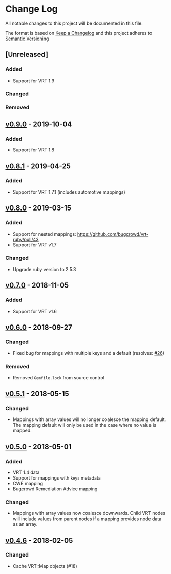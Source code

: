 # Change Log
All notable changes to this project will be documented in this file.

The format is based on [Keep a Changelog](http://keepachangelog.com/) and this project adheres to [Semantic Versioning](http://semver.org/)

## [Unreleased]
### Added
- Support for VRT 1.9

### Changed

### Removed

## [v0.9.0](https://github.com/bugcrowd/vrt-ruby/compare/v0.8.1...v0.9.0) - 2019-10-04
### Added
- Support for VRT 1.8

## [v0.8.1](https://github.com/bugcrowd/vrt-ruby/compare/v0.8.0...v0.8.1) - 2019-04-25
### Added
- Support for VRT 1.7.1 (includes automotive mappings)

## [v0.8.0](https://github.com/bugcrowd/vrt-ruby/compare/v0.7.0...v0.8.0) - 2019-03-15
### Added
- Support for nested mappings: https://github.com/bugcrowd/vrt-ruby/pull/43
- Support for VRT v1.7

### Changed
- Upgrade ruby version to 2.5.3

## [v0.7.0](https://github.com/bugcrowd/vrt-ruby/compare/v0.6.0...v0.7.0) - 2018-11-05
### Added
- Support for VRT v1.6

## [v0.6.0](https://github.com/bugcrowd/vrt-ruby/compare/v0.5.1...v0.6.0) - 2018-09-27
### Changed
- Fixed bug for mappings with multiple keys and a default (resolves: [#26](https://github.com/bugcrowd/vrt-ruby/issues/26))

### Removed
- Removed `Gemfile.lock` from source control

## [v0.5.1](https://github.com/bugcrowd/vrt-ruby/compare/v0.5.0...v0.5.1) - 2018-05-15
### Changed
- Mappings with array values will no longer coalesce the mapping default.
  The mapping default will only be used in the case where no value is mapped.

## [v0.5.0](https://github.com/bugcrowd/vrt-ruby/compare/v0.4.6...v0.5.0) - 2018-05-01
### Added
- VRT 1.4 data
- Support for mappings with `keys` metadata
- CWE mapping
- Bugcrowd Remediation Advice mapping

### Changed
- Mappings with array values now coalesce downwards.
  Child VRT nodes will include values from parent nodes if a mapping
  provides node data as an array.

## [v0.4.6](https://github.com/bugcrowd/vrt-ruby/compare/v0.4.5...v0.4.6) - 2018-02-05
### Changed
- Cache VRT::Map objects (#18)
